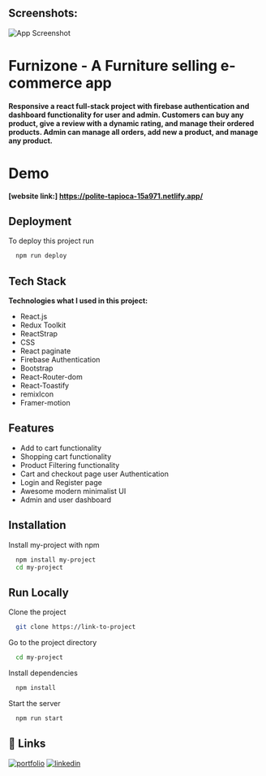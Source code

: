 ## Screenshots:

![App Screenshot](https://i.ibb.co/TLHFbKW/Screenshot-84.png)

# Furnizone - A Furniture selling e-commerce app

#### Responsive a react full-stack project with firebase authentication and dashboard functionality for user and admin. Customers can buy any product, give a review with a dynamic rating, and manage their ordered products. Admin can manage all orders, add new a product, and manage any product. 


# Demo

**[website link:] https://polite-tapioca-15a971.netlify.app/**

## Deployment

To deploy this project run

```bash
  npm run deploy
```

## Tech Stack

**Technologies what I used in this project:**

- React.js
- Redux Toolkit
- ReactStrap
- CSS
- React paginate
- Firebase Authentication
- Bootstrap
- React-Router-dom
- React-Toastify
- remixIcon
- Framer-motion



## Features

- Add to cart functionality
- Shopping cart functionality
- Product Filtering functionality
- Cart and checkout page user Authentication
- Login and Register page
- Awesome modern minimalist UI
- Admin and user dashboard

## Installation

Install my-project with npm

```bash
  npm install my-project
  cd my-project
```

## Run Locally

Clone the project

```bash
  git clone https://link-to-project
```

Go to the project directory

```bash
  cd my-project
```

Install dependencies

```bash
  npm install
```

Start the server

```bash
  npm run start
```


## 🔗 Links

[![portfolio](https://img.shields.io/badge/my_portfolio-000?style=for-the-badge&logo=ko-fi&logoColor=white)](https://dev-portfolio-tawny.vercel.app/)
[![linkedin](https://img.shields.io/badge/linkedin-0A66C2?style=for-the-badge&logo=linkedin&logoColor=white)](https://www.linkedin.com/in/abu-raihan-29a888217//)
